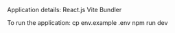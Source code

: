 Application details:
React.js
Vite Bundler

To run the application:
cp env.example .env
npm run dev
